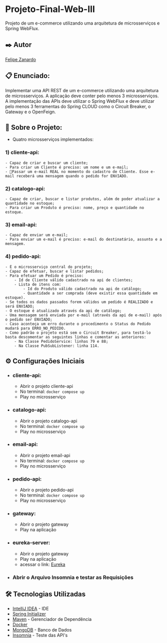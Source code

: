 # Projeto-Final-Web-III
Projeto de um e-commerce utilizando uma arquitetura de microsserviços e Spring WebFlux.

## ✒️ Autor

[Felipe Zanardo](https://github.com/FelipeBZanardo)

## 📋 Enunciado:
Implementar uma API REST de um e-commerce utilizando uma arquitetura de microsserviços. A aplicação deve conter pelo menos 3 microsserviços. A implementação das APIs deve utilizar o Spring WebFlux e deve utilizar pelo menos 3 ferramentas do Spring CLOUD como o Circuit Breaker, o Gateway e o OpenFeign.

## 🧾 Sobre o Projeto:
- Quatro microsserviços implementados:

### 1) cliente-api:
    - Capaz de criar e buscar um cliente;
    - Para criar um Cliente é preciso: um nome e um e-mail;
    - 🚨Passar um e-mail REAL no momento do cadastro de Cliente. Esse e-mail receberá uma mensagem quando o pedido for ENVIADO.
    
### 2) catalogo-api:
    - Capaz de criar, buscar e listar produtos, além de poder atualizar a quantidade no estoque;
    - Para criar um Produto é preciso: nome, preço e quantidade no estoque.
    
### 3) email-api:
    - Capaz de enviar um e-mail;
    - Para enviar um e-mail é preciso: e-mail do destinatário, assunto e a mensagem.
    
### 4) pedido-api:
    - É o microsserviço central do projeto;
    - Capaz de efetuar, buscar e listar pedidos;
    - Para efetuar um Pedido é preciso: 
        - Id de Cliente válido cadastrado na api de clientes;
        - Lista de itens com:
            - Id do Produto válido cadastrado na api de catálogo;
            - Quantidade a ser comprada (deve existir essa quantidade em estoque).
    - Se todos os dados passados forem válidos um pedido é REALIZADO e será ENVIADO;
    - O estoque é atualizado através da api de catálogo;
    - Uma mensagem será enviada por e-mail (através da api de e-mail) após o pedido ser ENVIADO;
    - Caso aconteça um erro durante o procedimento o Status do Pedido mudará para ERRO_NO_PEDIDO.
    - Como padrão o projeto está sem o Circuit Breaker, para testá-lo basta descomentar as seguintes linhas e comentar as anteriores:
        - Na Classe PedidoService: linhas 79 e 88;
        - Na Classe PubSubListener: linha 114.

## ⚙️ Configurações Iniciais

 * ### cliente-api:
    - Abrir o projeto cliente-api
    - No terminal: 
    `docker compose up`
    - Play no microsserviço

* ### catalogo-api:
  - Abrir o projeto catalogo-api
  - No terminal: 
  `docker compose up` 
  - Play no microsserviço

 * ### email-api:
    - Abrir o projeto email-api
    - No terminal: 
    `docker compose up`
    - Play no microsserviço
  
 * ### pedido-api:
    - Abrir o projeto pedido-api
    - No terminal: 
    `docker compose up`
    - Play no microsserviço
  
 * ### gateway:
    - Abrir o projeto gateway
    - Play na aplicação

 * ### eureka-server:
    - Abrir o projeto gateway
    - Play na aplicação
    - acessar o link: [Eureka](http://localhost:8761/)
  
 * ### Abrir o Arquivo Insomnia e testar as Requisições
   

## 🛠️ Tecnologias Utilizadas

* [IntelliJ IDEA](https://www.jetbrains.com/pt-br/idea/) - IDE
* [Spring Initializer](https://start.spring.io/)
* [Maven](https://maven.apache.org/) - Gerenciador de Dependência
* [Docker](https://www.mongodb.com/) 
* [MongoDB](https://www.docker.com/) - Banco de Dados
* [Insomnia](https://insomnia.rest/) - Teste das API's






